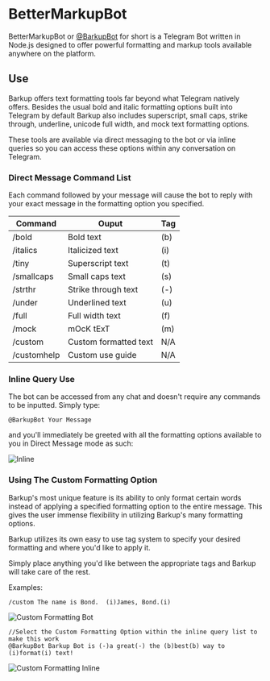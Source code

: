 # BetterMarkupBot
BetterMarkupBot or [@BarkupBot](https://telegram.me/BarkupBot) for short is a Telegram Bot written in Node.js designed to offer powerful formatting and markup tools available anywhere on the platform.

## Use
Barkup offers text formatting tools far beyond what Telegram natively offers. Besides the usual bold and italic formatting options built into Telegram by default Barkup also includes superscript, small caps, strike through, underline, unicode full width, and mock text formatting options. 

These tools are available via direct messaging to the bot or via inline queries so you can access these options within any conversation on Telegram. 

### Direct Message Command List
Each command followed by your message will cause the bot to reply with your exact message in the formatting option you specified. 

|Command   |     Ouput        |Tag|
|----------|------------------|---|
|/bold     |Bold text         |(b)|
|/italics  |Italicized text   |(i)|
|/tiny     |Superscript text  |(t)|
|/smallcaps|Small caps text   |(s)|
|/strthr   |Strike through text|(-)|
|/under    |Underlined text    |(u)|
|/full     |Full width text    |(f)|
|/mock     |mOcK tExT          |(m)|
|/custom   |Custom formatted text|N/A|
|/customhelp|Custom use guide|   N/A|

### Inline Query Use
The bot can be accessed from any chat and doesn't require any commands to be inputted. Simply type:

`@BarkupBot Your Message`

and you'll immediately be greeted with all the formatting options available to you in Direct Message mode as such:

![Inline](https://image.ibb.co/nKZZ5J/Capture.png)

### Using The Custom Formatting Option

Barkup's most unique feature is its ability to only format certain words instead of applying a specified formatting option to the entire message. This gives the user immense flexibility in utilizing Barkup's many formatting options.

Barkup utilizes its own easy to use tag system to specify your desired formatting and where you'd like to apply it.

Simply place anything you'd like between the appropriate tags and Barkup will take care of the rest. 

Examples:

`/custom The name is Bond.  (i)James, Bond.(i)`

![Custom Formatting Bot](https://image.ibb.co/ev5DFJ/customformatting.png)

```
//Select the Custom Formatting Option within the inline query list to make this work
@BarkupBot Barkup Bot is (-)a great(-) the (b)best(b) way to (i)format(i) text!
```

![Custom Formatting Inline](https://image.ibb.co/fAdN9d/customformattinginline.png)




